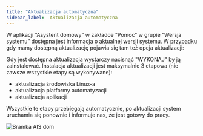 ```yaml
---
title: "Aktualizacja automatyczna"
sidebar_label:  Aktualizacja automatyczna
---
```



W aplikacji “Asystent domowy” w zakładce “Pomoc” w grupie “Wersja systemu” dostępna jest informacja o aktualnej wersji systemu.
W przypadku gdy mamy dostępną aktualizację pojawia się tam też opcja aktualizacji:


Gdy jest dostępna aktualizacja wystarczy nacisnąć "WYKONAJ" by ją zainstalować.
Instalacja aktualizacji jest maksymalnie 3 etapowa (nie zawsze wszystkie etapy są wykonywane):
- aktualizacja środowiska Linux-a
- aktualizacja platformy automatyzacji
- aktualizacja aplikacji

Wszystkie te etapy przebiegają automatycznie, po aktualizacji system uruchamia się ponownie i informuje nas, że  jest gotowy do pracy.

![Bramka AIS dom](/AIS-docs/img/en/bramka/new_version_info.png)
